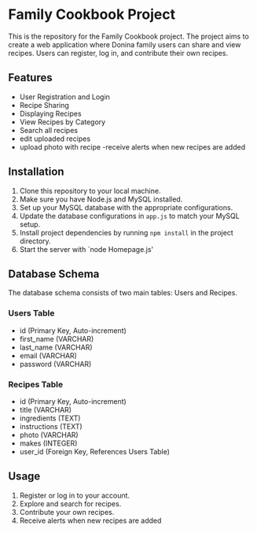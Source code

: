 # Family Cookbook Project

This is the repository for the Family Cookbook project. The project aims to create a web application where Donina family users can share and view recipes. Users can register, log in, and contribute their own recipes.

## Features

- User Registration and Login
- Recipe Sharing
- Displaying Recipes
- View Recipes by Category
- Search all recipes
- edit uploaded recipes
- upload photo with recipe
-receive alerts when new recipes are added

## Installation

1. Clone this repository to your local machine.
2. Make sure you have Node.js and MySQL installed.
3. Set up your MySQL database with the appropriate configurations.
4. Update the database configurations in `app.js` to match your MySQL setup.
5. Install project dependencies by running `npm install` in the project directory.
6. Start the server with `node Homepage.js'

## Database Schema

The database schema consists of two main tables: Users and Recipes.

### Users Table

- id (Primary Key, Auto-increment)
- first_name (VARCHAR)
- last_name (VARCHAR)
- email (VARCHAR)
- password (VARCHAR)

### Recipes Table

- id (Primary Key, Auto-increment)
- title (VARCHAR)
- ingredients (TEXT)
- instructions (TEXT)
- photo (VARCHAR)
- makes (INTEGER)
- user_id (Foreign Key, References Users Table)

## Usage

1. Register or log in to your account.
2. Explore and search for recipes.
3. Contribute your own recipes.
4. Receive alerts when new recipes are added


